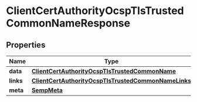 
# ClientCertAuthorityOcspTlsTrustedCommonNameResponse

## Properties
Name | Type | Description | Notes
------------ | ------------- | ------------- | -------------
**data** | [**ClientCertAuthorityOcspTlsTrustedCommonName**](ClientCertAuthorityOcspTlsTrustedCommonName.md) |  |  [optional]
**links** | [**ClientCertAuthorityOcspTlsTrustedCommonNameLinks**](ClientCertAuthorityOcspTlsTrustedCommonNameLinks.md) |  |  [optional]
**meta** | [**SempMeta**](SempMeta.md) |  | 



